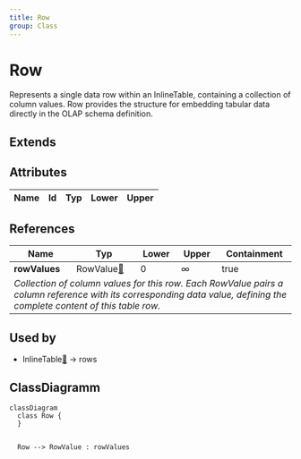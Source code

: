 ```yaml
---
title: Row
group: Class
---
```


# Row<a name="class-row"></a>

Represents a single data row within an InlineTable, containing a collection of column values. Row provides the structure for embedding tabular data directly in the OLAP schema definition.
## Extends

## Attributes

<table>
  <thead>
    <tr>
      <th>Name</th>
      <th>Id</th>
      <th>Typ</th>
      <th>Lower</th>
      <th>Upper</th>
    </tr>
  </thead>
  <tbody>
  </tbody>
</table>

## References

<table>
  <thead>
    <tr>
      <th>Name</th>
      <th>Typ</th>
      <th>Lower</th>
      <th>Upper</th>
      <th>Containment</th>
    </tr>
  </thead>
  <tbody>
    <tr>
      <td><strong>rowValues</strong></td>
      <td>RowValue<a href="./class-RowValue">🔗</a></td>
      <td>0</td>
      <td>&infin;</td>
      <td>true</td>
    </tr>
    <tr>
      <td colspan="5"><em>Collection of column values for this row. Each RowValue pairs a column reference with its corresponding data value, defining the complete content of this table row.</em></td>
    </tr>
  </tbody>
</table>



## Used by

- InlineTable[🔗](./class-InlineTable) → rows

## ClassDiagramm

```mermaid
classDiagram
  class Row {
  }


  Row --> RowValue : rowValues

```
